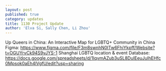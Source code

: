 ```yaml
---
layout: post
published: true
category: updates
title: 1130 Project Update
author: 'Elva Si, Sally Chen, Li Zhou'
---
```

Up Queers in China: An Interactive Map for LGBTQ+ Community in China
Figma: https://www.figma.com/file/F3m8swnhN0ITw6FhiYkpff/Website?t=OGUYrvCk94S9vJYS-1
Shanghai LGBTQ location & event Database: https://docs.google.com/spreadsheets/d/1IqvmAZub3uSL8DuIEeuJulhEHfc0Mpsok0aEh4lVgfU/edit?usp=sharing
